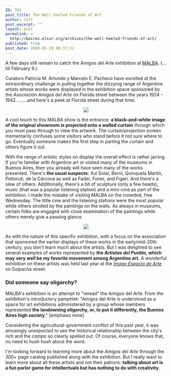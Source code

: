 ```yaml
---
ID: 702
post_title: The Well-heeled Friends of Art
author: Jeff
post_excerpt: ""
layout: post
permalink: >
  http://baires.elsur.org/archives/the-well-heeled-friends-of-art/
published: true
post_date: 2009-01-29 06:37:32
---
```

A few days still remain to catch the <em>Amigos del Arte</em> exhibition at <a href="http://www.malba.org.ar/">MALBA</a>. (... till February 9.)

Curators Patricia M. Artundo y Marcelo E. Pacheco have excelled at the extraordinary challenge in pulling together the dizzying range of Argentine artists whose works were displayed in the exhibition space sponsored by the <em>Asociación Amigos del Arte</em> on Florida street between the years 1924 - 1942. .......and here's a peek at Florida street during that time:

<center>
<a href="http://picasaweb.google.com/lh/photo/TG4BDY_QR3EnhS5j8PasuQ?feat=embedwebsite"><img src="https://lh3.googleusercontent.com/-A4Sy2O2RZIQ/SYF1VndQCvI/AAAAAAAAPoc/WEdQ9UjpbLI/s2048-Ic42/DSC08166.JPG" /></a>
</center>
<p>
A cool touch to this MALBA show is the entrance: <strong>a black-and-white image of the original showroom is projected onto a walled curtain</strong> through which you must pass through to view the artwork. The curtain/projection screen momentarily confuses some visitors who stand before it not sure where to go. Eventually someone makes the first step in parting the curtain and others figure it out. 

With the range of artistic styles on display the overall effect is rather jarring. If you're familiar with Argentine art or visited many of the museums in Buenos Aires, then you already will have seen many of the works presented. There's <strong>the usual suspects</strong>: Xul Solar, Berni, Quinquela Martín, Pettoruti, de la Cárcova as well as Fader, Foner, and Figari. And there's a slew of others. Additionally, there's a bit of sculpture (only a few heads), music (that was a popular listening station) and a mini-cine as part of the exhibition. I made the mistake of visiting MALBA on the crowded, free Wednesday. The little cine and the listening stations were the most popular while others strolled by the paintings on the walls. As always in museums, certain folks are engaged with close examination of the paintings while others merely give a passing glance.

<center>
<a href="http://picasaweb.google.com/lh/photo/BBDwYlUHlZmYOEP0jBP_jg?feat=embedwebsite"><img src="https://lh3.googleusercontent.com/-IAgwzu68NjQ/SYF2PAZoD6I/AAAAAAAAPoc/FFwdXSldxK0/s2048-Ic42/DSC08165.JPG" /></a>
</center>

As with the nature of this specific exhibition, with a focus on the association that sponsored the earlier displays of these works in the early/mid-20th century, you don't learn much about the artists. But I was delighted to see several examples of works represented by <strong>the <em>Artistas del Pueblo</em>, which may very well be my favorite movement among Argentine art.</strong>  A wonderful exhibition on these artists was held last year at the <em><a href="http://www.imagoespaciodearte.com.ar/">Imago Espacio de Arte</a></em> on Suipacha street. 

<h3>Did someone say oligarchy?</h3>
MALBA's exhibition is an attempt to "reread" the Amigos del Arte. From the exhibition's introductory pamphlet: "Amigos del Arte is understood as a space for art exhibitions administered by a group whose members represented <strong>the landowning oligarchy, or, to put it differently, the Buenos Aires high society</strong>." [emphasis mine]

Considering the agricultural-government conflict of this past year, it was amusingly unexpected to see the historical relationship between the city's rich and the <em>campo</em> so clearly spelled out. Of course, everyone knows that, no need to hush hush about the word. 

I'm looking forward to learning more about the <em>Amigos del Arte</em> through the 300+ page catalog published along with the exhibition. But I really want to learn more about all these artists and not their patrons: <strong>talking about art is a fun parlor game for intellectuals but has nothing to do with creativity</strong>.


 </p>